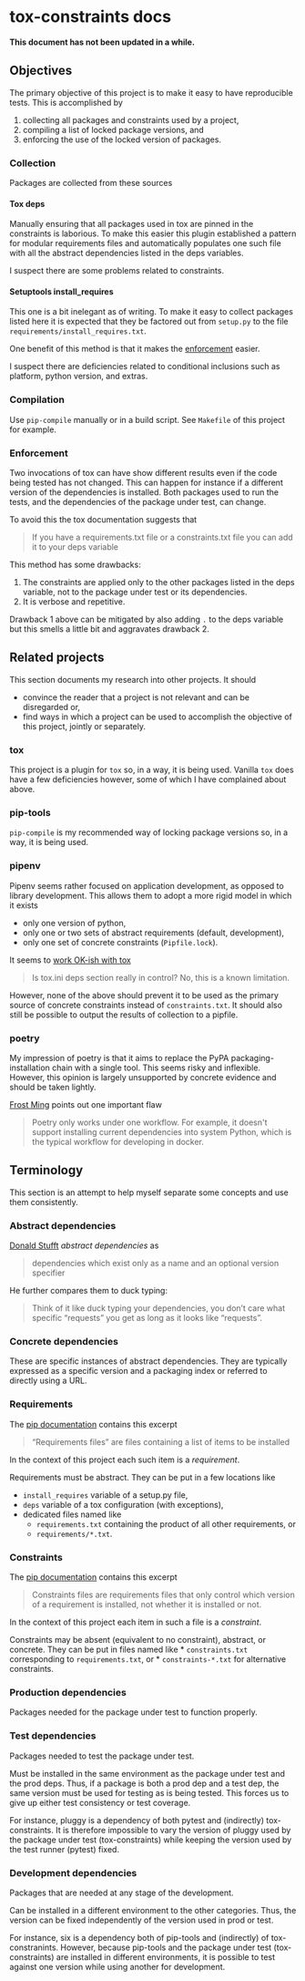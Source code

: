 # tox-constraints docs
**This document has not been updated in a while.**

## Objectives

The primary objective of this project is to make it easy to have reproducible tests.
This is accomplished by

1. collecting all packages and constraints used by a project,
2. compiling a list of locked package versions, and
3. enforcing the use of the locked version of packages.

### Collection

Packages are collected from these sources

#### Tox deps

Manually ensuring that all packages used in tox are pinned in the constraints is laborious.
To make this easier this plugin established a pattern for modular requirements files and automatically populates one such file with all the abstract dependencies listed in the deps variables.

I suspect there are some problems related to constraints.
<!--
As such the recommended method as of now is to introduce all constraints via files.
TODO: Implement and test lock/constraints overriding.
-->

#### Setuptools install_requires

This one is a bit inelegant as of writing.
To make it easy to collect packages listed here it is expected that they be factored out from `setup.py` to the file `requirements/install_requires.txt`.
<!--
TODO: Would `pyproject.toml` be easier to collect from?
-->

One benefit of this method is that it makes the [enforcement](#enforcement) easier.

I suspect there are deficiencies related to conditional inclusions such as platform, python version, and extras.

### Compilation

Use `pip-compile` manually or in a build script.
See `Makefile` of this project for example.

### Enforcement

Two invocations of tox can have show different results even if the code being tested has not changed.
This can happen for instance if a different version of the dependencies is installed.
Both packages used to run the tests, and the dependencies of the package under test, can change.

To avoid this the tox documentation suggests that

> If you have a requirements.txt file or a constraints.txt file you can add it to your deps variable

This method has some drawbacks:

1. The constraints are applied only to the other packages listed in the deps variable, not to the package under test or its dependencies.
2. It is verbose and repetitive.

Drawback 1 above can be mitigated by also adding `.` to the deps variable but this
smells a little bit and aggravates drawback 2.


## Related projects

This section documents my research into other projects.
It should
* convince the reader that a project is not relevant and can be disregarded or,
* find ways in which a project can be used to accomplish the objective of this project, jointly or separately.

### tox

This project is a plugin for `tox` so, in a way, it is being used.
Vanilla `tox` does have a few deficiencies however, some of which I have complained about above.

### pip-tools

`pip-compile` is my recommended way of locking package versions so, in a way, it is being used.

### pipenv

Pipenv seems rather focused on application development, as opposed to library development.
This allows them to adopt a more rigid model in which it exists
* only one version of python,
* only one or two sets of abstract requirements (default, development),
* only one set of concrete constraints (`Pipfile.lock`).

It seems to [work OK-ish with tox](https://github.com/tox-dev/tox-pipenv)

> Is tox.ini deps section really in control?
> No, this is a known limitation.

However, none of the above should prevent it to be used as the primary source of concrete constraints instead of `constraints.txt`.
It should also still be possible to output the results of collection to a pipfile.

### poetry

My impression of poetry is that it aims to replace the PyPA packaging-installation chain with a single tool.
This seems risky and inflexible.
However, this opinion is largely unsupported by concrete evidence and should be taken lightly.

[Frost Ming](https://frostming.com/2019/01-04/pipenv-poetry) points out one important flaw

> Poetry only works under one workflow.
> For example, it doesn't support installing current dependencies into system Python, which is the typical workflow for developing in docker.


## Terminology

This section is an attempt to help myself separate some concepts and use them consistently.

### Abstract dependencies

[Donald Stufft](https://caremad.io/posts/2013/07/setup-vs-requirement/) *abstract dependencies* as

> dependencies which exist only as a name and an optional version specifier

He further compares them to duck typing:

> Think of it like duck typing your dependencies, you don’t care what specific “requests” you get as long as it looks like “requests”.

### Concrete dependencies

These are specific instances of abstract dependencies.
They are typically expressed as a specific version and a packaging index or referred to directly using a URL.

### Requirements

The [pip documentation](https://pip.pypa.io/en/stable/user_guide/#requirements-files) contains this excerpt

> “Requirements files” are files containing a list of items to be installed

In the context of this project each such item is a *requirement*.

Requirements must be abstract.
They can be put in a few locations like
* `install_requires` variable of a setup.py file,
* `deps` variable of a tox configuration (with exceptions),
* dedicated files named like
    * `requirements.txt` containing the product of all other requirements, or
    * `requirements/*.txt`.

### Constraints

The [pip documentation](https://pip.pypa.io/en/stable/user_guide/#constraints-files) contains this excerpt

> Constraints files are requirements files that only control which version of a requirement is installed, not whether it is installed or not.

In the context of this project each item in such a file is a *constraint*.

Constraints may be absent (equivalent to no constraint), abstract, or concrete.
They can be put in files named like
    * `constraints.txt` corresponding to `requirements.txt`, or
    * `constraints-*.txt` for alternative constraints.

### Production dependencies
Packages needed for the package under test to function properly.

### Test dependencies
Packages needed to test the package under test.

Must be installed in the same environment as the package under test and the prod deps.
Thus, if a package is both a prod dep and a test dep, the same version must be used for testing as is being tested.
This forces us to give up either test consistency or test coverage.

For instance, pluggy is a dependency of both pytest and (indirectly) tox-constraints.
It is therefore impossible to vary the version of pluggy used by the package under test (tox-constraints) while keeping the version used by the test runner (pytest) fixed.

### Development dependencies
Packages that are needed at any stage of the development.

Can be installed in a different environment to the other categories.
Thus, the version can be fixed independently of the version used in prod or test.

For instance, six is a dependency both of pip-tools and (indirectly) of tox-constranints.
However, because pip-tools and the package under test (tox-constraints) are installed in different environments, it is possible to test against one version while using another for development.